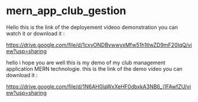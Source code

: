 ﻿# mern_app_club_gestion
Hello this is the link of the deployement videoo demonstration you can watch it or download it :

https://drive.google.com/file/d/1cxyONDBvwwyxMfw51h1tlwZD9mF20IqQ/view?usp=sharing

hello i hope you are well this is my demo of my club management application MERN technologie. this is the link of the demo video you can download it :

https://drive.google.com/file/d/1N6AH0IaWxXeHF0dbxkA3NB6_j1FAwfZU/view?usp=sharing
